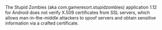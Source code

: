 The Stupid Zombies (aka com.gameresort.stupidzombies) application 1.12 for Android does not verify X.509 certificates from SSL servers, which allows man-in-the-middle attackers to spoof servers and obtain sensitive information via a crafted certificate.